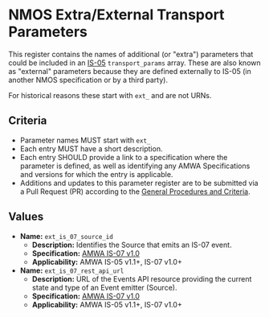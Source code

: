 # NMOS Extra/External Transport Parameters

This register contains the names of additional (or "extra") parameters that could be included in an [IS-05](https://specs.amwa.tv/is-05) `transport_params` array. These are also known as "external" parameters because they are defined externally to IS-05 (in another NMOS specification or by a third party).

For historical reasons these start with `ext_` and are not URNs.

## Criteria

- Parameter names MUST start with `ext_`
- Each entry MUST have a short description.
- Each entry SHOULD provide a link to a specification where the parameter is defined, as well as identifying any AMWA Specifications and versions for which the entry is applicable.
- Additions and updates to this parameter register are to be submitted via a Pull Request (PR) according to the [General Procedures and Criteria](../common/).

## Values

- **Name:** `ext_is_07_source_id`
  - **Description:** Identifies the Source that emits an IS-07 event.
  - **Specification:** [AMWA IS-07 v1.0](https://github.com/AMWA-TV/nmos-event-tally/tree/v1.0.x)
  - **Applicability:** AMWA IS-05 v1.1+, IS-07 v1.0+
- **Name:** `ext_is_07_rest_api_url`
  - **Description:** URL of the Events API resource providing the current state and type of an Event emitter (Source).
  - **Specification:** [AMWA IS-07 v1.0](https://github.com/AMWA-TV/nmos-event-tally/tree/v1.0.x)
  - **Applicability:** AMWA IS-05 v1.1+, IS-07 v1.0+